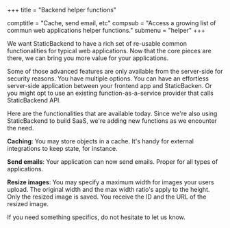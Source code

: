 +++
title = "Backend helper functions"

comptitle = "Cache, send email, etc"
compsub = "Access a growing list of commun web applications helper functions."
submenu = "helper"
+++

We want StaticBackend to have a rich set of re-usable common functionalities 
for typical web applications. Now that the core pieces are there, we can bring 
you more value for your applications.

Some of those advanced features are only available from the server-side for 
security reasons. You have multiple options. You can have an effortless 
server-side application between your frontend app and StaticBacken. Or you 
might opt to use an existing function-as-a-service provider that calls 
StaticBackend API.

Here are the functionalities that are available today. Since we're also using 
StaticBackend to build SaaS, we're adding new functions as we encounter the 
need.

**Caching**: You may store objects in a cache. It's handy for external 
integrations to keep state, for instance.

**Send emails**: Your application can now send emails. Proper for all types of 
applications.

**Resize images**: You may specify a maximum width for images your users upload. 
The original width and the max width ratio's apply to the 
height. Only the resized image is saved. You receive the ID and the URL 
of the resized image.

If you need something specifics, do not hesitate to let us know.